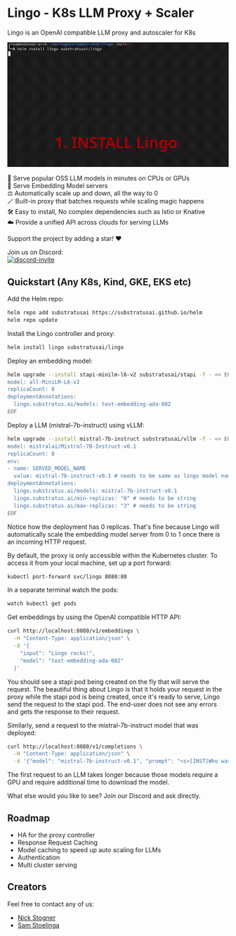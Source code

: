 # Lingo - K8s LLM Proxy + Scaler

Lingo is an OpenAI compatible LLM proxy and autoscaler for K8s

![lingo demo](lingo.gif)

🚀  Serve popular OSS LLM models in minutes on CPUs or GPUs  
🧮  Serve Embedding Model servers  
⚖️  Automatically scale up and down, all the way to 0  
🪄  Built-in proxy that batches requests while scaling magic happens  
🛠️  Easy to install, No complex dependencies such as Istio or Knative  
☁️  Provide a unified API across clouds for serving LLMs

Support the project by adding a star! ❤️

Join us on Discord:  
<a href="https://discord.gg/JeXhcmjZVm">
<img alt="discord-invite" src="https://dcbadge.vercel.app/api/server/JeXhcmjZVm?style=flat">
</a>

## Quickstart (Any K8s, Kind, GKE, EKS etc)
Add the Helm repo:
```bash
helm repo add substratusai https://substratusai.github.io/helm
helm repo update
```

Install the Lingo controller and proxy:
```bash
helm install lingo substratusai/lingo
```

Deploy an embedding model:
```bash
helm upgrade --install stapi-minilm-l6-v2 substratusai/stapi -f - << EOF
model: all-MiniLM-L6-v2
replicaCount: 0
deploymentAnnotations:
  lingo.substratus.ai/models: text-embedding-ada-002
EOF
```

Deploy a LLM (mistral-7b-instruct) using vLLM:
```bash
helm upgrade --install mistral-7b-instruct substratusai/vllm -f - << EOF
model: mistralai/Mistral-7B-Instruct-v0.1
replicaCount: 0
env:
- name: SERVED_MODEL_NAME
  value: mistral-7b-instruct-v0.1 # needs to be same as lingo model name
deploymentAnnotations:
  lingo.substratus.ai/models: mistral-7b-instruct-v0.1
  lingo.substratus.ai/min-replicas: "0" # needs to be string
  lingo.substratus.ai/max-replicas: "3" # needs to be string
EOF
```
Notice how the deployment has 0 replicas. That's fine because Lingo
will automatically scale the embedding model server from 0 to 1
once there is an incoming HTTP request.

By default, the proxy is only accessible within the Kubernetes cluster. To access it from your local machine, set up a port forward:
```bash
kubectl port-forward svc/lingo 8080:80
```

In a separate terminal watch the pods:
```bash
watch kubectl get pods
```

Get embeddings by using the OpenAI compatible HTTP API:
```bash
curl http://localhost:8080/v1/embeddings \
  -H "Content-Type: application/json" \
  -d '{
    "input": "Lingo rocks!",
    "model": "text-embedding-ada-002"
  }'
```
You should see a stapi pod being created on the fly that
will serve the request. The beautiful thing about Lingo
is that it holds  your request in the proxy while the
stapi pod is being created, once it's ready to serve, Lingo
send the request to the stapi pod. The end-user does not
see any errors and gets the response to their request.

Similarly, send a request to the mistral-7b-instruct model that
was deployed:
```bash
curl http://localhost:8080/v1/completions \
  -H "Content-Type: application/json" \
  -d '{"model": "mistral-7b-instruct-v0.1", "prompt": "<s>[INST]Who was the first president of the United States?[/INST]", "max_tokens": 40}'
```
The first request to an LLM takes longer because
those models require a GPU and require additional time
to download the model.

What else would you like to see? Join our Discord and ask directly.

## Roadmap

* HA for the proxy controller
* Response Request Caching
* Model caching to speed up auto scaling for LLMs
* Authentication
* Multi cluster serving

## Creators
Feel free to contact any of us:
* [Nick Stogner](https://www.linkedin.com/in/nstogner/)
* [Sam Stoelinga](https://www.linkedin.com/in/samstoelinga/)
